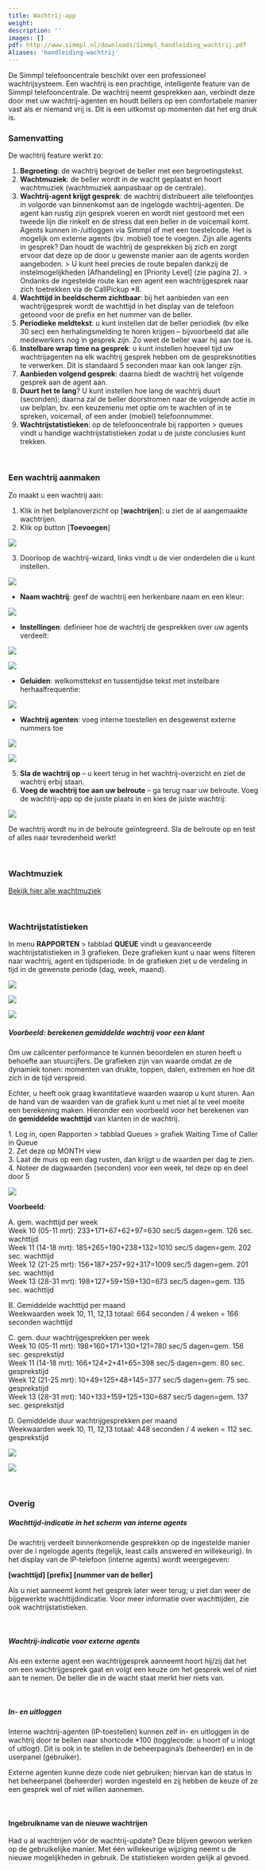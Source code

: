 ```yaml
---
title: Wachtrij-app
weight: 
description: ''
images: []
pdf: http://www.simmpl.nl/downloads/Simmpl_handleiding_wachtrij.pdf
Aliases: 'handleiding-wachtrij'
---
```

De Simmpl telefooncentrale beschikt over een professioneel wachtrijsysteem. Een wachtrij is een prachtige, intelligente feature van de Simmpl telefooncentrale. De wachtrij neemt gesprekken aan, verbindt deze door met uw wachtrij-agenten en houdt bellers op een comfortabele manier vast als er niemand vrij is. Dit is een uitkomst op momenten dat het erg druk is.

### Samenvatting

De wachtrij feature werkt zo:

1. **Begroeting**: de wachtrij begroet de beller met een begroetingstekst.
2. **Wachtmuziek**: de beller wordt in de wacht geplaatst en hoort wachtmuziek (wachtmuziek aanpasbaar op de centrale).
3. **Wachtrij-agent krijgt gesprek**: de wachtrij distribueert alle telefoontjes in volgorde van binnenkomst aan de ingelogde wachtrij-agenten. De agent kan rustig zijn gesprek voeren en wordt niet gestoord met een tweede lijn die rinkelt en de stress dat een beller in de voicemail komt. Agents kunnen in-/uitloggen via Simmpl of met een toestelcode. Het is mogelijk om externe agents (bv. mobiel) toe te voegen. Zijn alle agents in gesprek? Dan houdt de wachtrij de gesprekken bij zich en zorgt ervoor dat deze op de door u gewenste manier aan de agents worden aangeboden. > U kunt heel precies de route bepalen dankzij de instelmogelijkheden \[Afhandeling\] en \[Priority Level\] (zie pagina 2). > Ondanks de ingestelde route kan een agent een wachtrijgesprek naar zich toetrekken via de CallPickup *8.
4. **Wachttijd in beeldscherm zichtbaar**: bij het aanbieden van een wachtrijgesprek wordt de wachttijd in het display van de telefoon getoond voor de prefix en het nummer van de beller.
5. **Periodieke meldtekst**: u kunt instellen dat de beller periodiek (bv elke 30 sec) een herhalingsmelding te horen krijgen – bijvoorbeeld dat alle medewerkers nog in gesprek zijn. Zo weet de beller waar hij aan toe is.
6. **Instelbare wrap time na gesprek**: u kunt instellen hoeveel tijd uw wachtrijagenten na elk wachtrij gesprek hebben om de gespreksnotities te verwerken. Dit is standaard 5 seconden maar kan ook langer zijn.
7. **Aanbieden volgend gesprek**: daarna biedt de wachtrij het volgende gesprek aan de agent aan.
8. **Duurt het te lang**? U kunt instellen hoe lang de wachtrij duurt (seconden); daarna zal de beller doorstromen naar de volgende actie in uw belplan, bv. een keuzemenu met optie om te wachten of in te spreken, voicemail, of een ander (mobiel) telefoonnummer.
9. **Wachtrijstatistieken**: op de telefooncentrale bij rapporten > queues vindt u handige wachtrijstatistieken zodat u de juiste conclusies kunt trekken.

<br>

### Een wachtrij aanmaken

Zo maakt u een wachtrij aan:

1. Klik in het belplanoverzicht op \[**wachtrijen**\]: u ziet de al aangemaakte wachtrijen.
2. Klik op button \[**Toevoegen**\]

![](https://res.cloudinary.com/callvoip/image/upload/v1565081290/support-wachtrij1_gvtddw.png)

3. Doorloop de wachtrij-wizard, links vindt u de vier onderdelen die u kunt instellen.

![](https://res.cloudinary.com/callvoip/image/upload/v1565081410/support-wachtrij2_fwxb7q.png)

* **Naam wachtrij**: geef de wachtrij een herkenbare naam en een kleur:

![](https://res.cloudinary.com/callvoip/image/upload/v1565081487/support-wachtrij_nc1pfp.png)

* **Instellingen**: definieer hoe de wachtrij de gesprekken over uw agents verdeelt:

![](https://res.cloudinary.com/callvoip/image/upload/v1565081528/support-wachtrij4_y4iial.png)

![](https://res.cloudinary.com/callvoip/image/upload/v1565081634/support-wachtrij5_lzisap.png)

* **Geluiden**: welkomsttekst en tussentijdse tekst met instelbare herhaalfrequentie:

![](https://res.cloudinary.com/callvoip/image/upload/v1565081687/support-wachtrij6_iayvpw.png)

* **Wachtrij agenten**: voeg interne toestellen en desgewenst externe nummers toe

![](https://res.cloudinary.com/callvoip/image/upload/v1565081735/support-wachtrij7_stbkjc.png)

![](https://res.cloudinary.com/callvoip/image/upload/v1565081782/support-wachtrij8_uuxppy.png)

5. **Sla de wachtrij op** – u keert terug in het wachtrij-overzicht en ziet de wachtrij erbij staan.
6. **Voeg de wachtrij toe aan uw belroute** – ga terug naar uw belroute. Voeg de wachtrij-app op de juiste plaats in en kies de juiste wachtrij:

![](https://res.cloudinary.com/callvoip/image/upload/v1565081852/support-wachtrij9_z0gvki.png)

De wachtrij wordt nu in de belroute geïntegreerd. Sla de belroute op en test of alles naar tevredenheid werkt!

<br>

### Wachtmuziek

<a href="[/ondersteuning/meldteksten-wachtmuziek/wachtmuziek/](/meldteksten-wachtmuziek/wachtmuziek/)" target="_blank" class="button">Bekijk hier alle wachtmuziek</a>

<br>

### Wachtrijstatistieken

In menu **RAPPORTEN** > tabblad **QUEUE** vindt u geavanceerde wachtrijstatistieken in 3 grafieken. Deze grafieken kunt u naar wens filteren naar wachtrij, agent en tijdsperiode. In de grafieken ziet u de verdeling in tijd in de gewenste periode (dag, week, maand).

![](https://res.cloudinary.com/callvoip/image/upload/v1565082164/support-wachtrij-stat1_au5ozr.png)

![](https://res.cloudinary.com/callvoip/image/upload/v1565082177/support-wachtrij-stat2_j0cnvf.png)

![](https://res.cloudinary.com/callvoip/image/upload/v1565082191/support-wachtrij-stat3_nbbhlv.png)

##### Voorbeeld: berekenen gemiddelde wachtrij voor een klant

Om uw callcenter performance te kunnen beoordelen en sturen heeft u behoefte aan stuurcijfers. De grafieken zijn van waarde omdat ze de dynamiek tonen: momenten van drukte, toppen, dalen, extremen en hoe dit zich in de tijd verspreid.

Echter, u heeft ook graag kwantitatieve waarden waarop u kunt sturen. Aan de hand van de waarden van de grafiek kunt u met niet al te veel moeite een berekening maken. Hieronder een voorbeeld voor het berekenen van de **gemiddelde wachttijd** van klanten in de wachtrij.

1\. Log in, open Rapporten > tabblad Queues > grafiek Waiting Time of Caller in Queue   
2\. Zet deze op MONTH view   
3\. Laat de muis op een dag rusten, dan krijgt u de waarden per dag te zien.   
4\. Noteer de dagwaarden (seconden) voor een week, tel deze op en deel door 5

![](https://res.cloudinary.com/callvoip/image/upload/v1565082317/support-wachtrij-stat4_wcbcop.png)

**Voorbeeld**:

A. gem. wachttijd per week   
Week 10 (05-11 mrt): 233+171+67+62+97=630 sec/5 dagen=gem. 126 sec. wachttijd   
Week 11 (14-18 mrt): 185+265+190+238+132=1010 sec/5 dagen=gem. 202 sec. wachttijd   
Week 12 (21-25 mrt): 156+187+257+92+317=1009 sec/5 dagen=gem. 201 sec. wachttijd   
Week 13 (28-31 mrt): 198+127+59+159+130=673 sec/5 dagen=gem. 135 sec. wachttijd 

B. Gemiddelde wachttijd per maand   
Weekwaarden week 10, 11, 12,13 totaal: 664 seconden / 4 weken = 166 seconden wachttijd 

C. gem. duur wachtrijgesprekken per week   
Week 10 (05-11 mrt): 198+160+171+130+121=780 sec/5 dagen=gem. 156 sec. gesprekstijd   
Week 11 (14-18 mrt): 166+124+2+41+65=398 sec/5 dagen=gem. 80 sec. gesprekstijd   
Week 12 (21-25 mrt): 10+49+125+48+145=377 sec/5 dagen=gem. 75 sec. gesprekstijd   
Week 13 (28-31 mrt): 140+133+159+125+130=687 sec/5 dagen=gem. 137 sec. gesprekstijd 

D. Gemiddelde duur wachtrijgesprekken per maand   
Weekwaarden week 10, 11, 12,13 totaal: 448 seconden / 4 weken = 112 sec. gesprekstijd

![](https://res.cloudinary.com/callvoip/image/upload/v1565082522/support-wachtrij-stat5_bzelxr.png)

![](https://res.cloudinary.com/callvoip/image/upload/v1565082481/support-wachtrij-stat6_ndflvm.png)

<br>

### Overig

##### Wachttijd-indicatie in het scherm van interne agents

De wachtrij verdeelt binnenkomende gesprekken op de ingestelde manier over de i ngelogde agents (tegelijk, least calls answered en willekeurig). In het display van de IP-telefoon (interne agents) wordt weergegeven: 

**\[wachttijd\] \[prefix\] \[nummer van de beller\]** 

Als u niet aanneemt komt het gesprek later weer terug; u ziet dan weer de bijgewerkte wachttijdindicatie. Voor meer informatie over wachttijden, zie ook wachtrijstatistieken.

<br>

##### Wachtrij-indicatie voor externe agents

Als een externe agent een wachtrijgesprek aanneemt hoort hij/zij dat het om een wachtrijgesprek gaat en volgt een keuze om het gesprek wel of niet aan te nemen. De beller die in de wacht staat merkt hier niets van.

<br>

##### In- en uitloggen

Interne wachtrij-agenten (IP-toestellen) kunnen zelf in- en uitloggen in de wachtrij door te bellen naar shortcode *100 (togglecode: u hoort of u inlogt of uitlogt). Dit is ook in te stellen in de beheerpagina’s (beheerder) en in de userpanel (gebruiker). 

Externe agenten kunne deze code niet gebruiken; hiervan kan de status in het beheerpanel (beheerder) worden ingesteld en zij hebben de keuze of ze een gesprek wel of niet willen aannemen.

<br>

#### Ingebruikname van de nieuwe wachtrijen

Had u al wachtrijen vóór de wachtrij-update? Deze blijven gewoon werken op de gebruikelijke manier. Met één willekeurige wijziging neemt u de nieuwe mogelijkheden in gebruik. De statistieken worden gelijk al gevoed.
